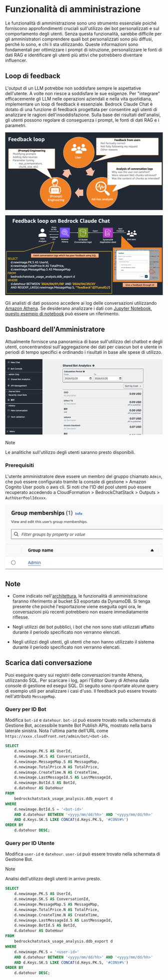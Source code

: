 # Funzionalità di amministrazione

Le funzionalità di amministrazione sono uno strumento essenziale poiché forniscono approfondimenti cruciali sull'utilizzo dei bot personalizzati e sul comportamento degli utenti. Senza questa funzionalità, sarebbe difficile per gli amministratori comprendere quali bot personalizzati sono più diffusi, perché lo sono, e chi li sta utilizzando. Queste informazioni sono fondamentali per ottimizzare i prompt di istruzione, personalizzare le fonti di dati RAG e identificare gli utenti più attivi che potrebbero diventare influencer.

## Loop di feedback

L'output di un LLM potrebbe non soddisfare sempre le aspettative dell'utente. A volte non riesce a soddisfare le sue esigenze. Per "integrare" efficacemente gli LLM nelle operazioni aziendali e nella vita quotidiana, implementare un loop di feedback è essenziale. Bedrock Claude Chat è dotato di una funzione di feedback progettata per consentire agli utenti di analizzare le ragioni dell'insoddisfazione. Sulla base dei risultati dell'analisi, gli utenti possono regolare di conseguenza i prompt, le fonti di dati RAG e i parametri.

![](./imgs/feedback_loop.png)

![](./imgs/feedback-using-claude-chat.png)

Gli analisti di dati possono accedere ai log delle conversazioni utilizzando [Amazon Athena](https://aws.amazon.com/jp/athena/). Se desiderano analizzare i dati con [Jupyter Notebook](https://jupyter.org/), [questo esempio di notebook](../examples/notebooks/feedback_analysis_example.ipynb) può essere un riferimento.

## Dashboard dell'Amministratore

Attualmente fornisce una panoramica di base sull'utilizzo del chatbot e degli utenti, concentrandosi sull'aggregazione dei dati per ciascun bot e utente in periodi di tempo specifici e ordinando i risultati in base alle spese di utilizzo.

![](./imgs/admin_bot_analytics.png)

> [!Note]
> Le analitiche sull'utilizzo degli utenti saranno presto disponibili.

### Prerequisiti

L'utente amministratore deve essere un membro del gruppo chiamato `Admin`, che può essere configurato tramite la console di gestione > Amazon Cognito User pools o aws cli. Si noti che l'ID del pool utenti può essere recuperato accedendo a CloudFormation > BedrockChatStack > Outputs > `AuthUserPoolIdxxxx`.

![](./imgs/group_membership_admin.png)

## Note

- Come indicato nell'[architettura](../README.md#architecture), le funzionalità di amministrazione faranno riferimento al bucket S3 esportato da DynamoDB. Si tenga presente che poiché l'esportazione viene eseguita ogni ora, le conversazioni più recenti potrebbero non essere immediatamente riflesse.

- Negli utilizzi dei bot pubblici, i bot che non sono stati utilizzati affatto durante il periodo specificato non verranno elencati.

- Negli utilizzi degli utenti, gli utenti che non hanno utilizzato il sistema durante il periodo specificato non verranno elencati.

## Scarica dati conversazione

Puoi eseguire query sui registri delle conversazioni tramite Athena, utilizzando SQL. Per scaricare i log, apri l'Editor Query di Athena dalla console di gestione ed esegui SQL. Di seguito sono riportate alcune query di esempio utili per analizzare i casi d'uso. Il feedback può essere trovato nell'attributo `MessageMap`.

### Query per ID Bot

Modifica `bot-id` e `datehour`. `bot-id` può essere trovato nella schermata di Gestione Bot, accessibile tramite Bot Publish APIs, mostrato nella barra laterale sinistra. Nota l'ultima parte dell'URL come `https://xxxx.cloudfront.net/admin/bot/<bot-id>`.

```sql
SELECT
    d.newimage.PK.S AS UserId,
    d.newimage.SK.S AS ConversationId,
    d.newimage.MessageMap.S AS MessageMap,
    d.newimage.TotalPrice.N AS TotalPrice,
    d.newimage.CreateTime.N AS CreateTime,
    d.newimage.LastMessageId.S AS LastMessageId,
    d.newimage.BotId.S AS BotId,
    d.datehour AS DateHour
FROM
    bedrockchatstack_usage_analysis.ddb_export d
WHERE
    d.newimage.BotId.S = '<bot-id>'
    AND d.datehour BETWEEN '<yyyy/mm/dd/hh>' AND '<yyyy/mm/dd/hh>'
    AND d.Keys.SK.S LIKE CONCAT(d.Keys.PK.S, '#CONV#%')
ORDER BY
    d.datehour DESC;
```

### Query per ID Utente

Modifica `user-id` e `datehour`. `user-id` può essere trovato nella schermata di Gestione Bot.

> [!Note]
> Analisi dell'utilizzo degli utenti in arrivo presto.

```sql
SELECT
    d.newimage.PK.S AS UserId,
    d.newimage.SK.S AS ConversationId,
    d.newimage.MessageMap.S AS MessageMap,
    d.newimage.TotalPrice.N AS TotalPrice,
    d.newimage.CreateTime.N AS CreateTime,
    d.newimage.LastMessageId.S AS LastMessageId,
    d.newimage.BotId.S AS BotId,
    d.datehour AS DateHour
FROM
    bedrockchatstack_usage_analysis.ddb_export d
WHERE
    d.newimage.PK.S = '<user-id>'
    AND d.datehour BETWEEN '<yyyy/mm/dd/hh>' AND '<yyyy/mm/dd/hh>'
    AND d.Keys.SK.S LIKE CONCAT(d.Keys.PK.S, '#CONV#%')
ORDER BY
    d.datehour DESC;
```